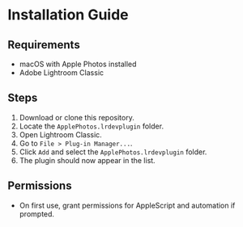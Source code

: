 # Installation Guide

## Requirements
- macOS with Apple Photos installed
- Adobe Lightroom Classic

## Steps
1. Download or clone this repository.
2. Locate the `ApplePhotos.lrdevplugin` folder.
3. Open Lightroom Classic.
4. Go to `File > Plug-in Manager...`.
5. Click `Add` and select the `ApplePhotos.lrdevplugin` folder.
6. The plugin should now appear in the list.

## Permissions
- On first use, grant permissions for AppleScript and automation if prompted.
